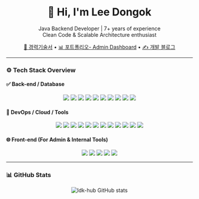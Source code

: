 <h1 align="center">👋 Hi, I'm Lee Dongok</h1>
<p align="center">
  Java Backend Developer | 7+ years of experience<br>
  Clean Code & Scalable Architecture enthusiast
</p>

<p align="center">
  <a href="https://ldk-hub.github.io/about/">📄 경력기술서</a> •
  <a href="https://ldk-hub.github.io/%EB%8C%80%EC%8B%9C%EB%B3%B4%EB%93%9C/realtime_system/">📊 포트폴리오- Admin Dashboard</a> •
  <a href="https://ldk-hub.github.io/">✍️ 개발 블로그</a>
</p>

---

### ⚙️ Tech Stack Overview

#### ✅ Back-end / Database

<p align="center">
  <img src="https://img.shields.io/badge/Java-007396?style=flat&logo=Java&logoColor=white"/>
  <img src="https://img.shields.io/badge/SpringBoot-6DB33F?style=flat&logo=SpringBoot&logoColor=black"/>
  <img src="https://img.shields.io/badge/SpringSecurity-6DB33F?style=flat&logo=SpringSecurity&logoColor=black"/>
  <img src="https://img.shields.io/badge/SpringDataJPA-6DB33F?style=flat&logo=SpringBoot&logoColor=black"/>
  <img src="https://img.shields.io/badge/QueryDSL-6DB33F?style=flat&logo=SpringBoot&logoColor=black"/>
  <img src="https://img.shields.io/badge/JPA-FF6C2C?style=flat&logo=&logoColor=white"/>
  <img src="https://img.shields.io/badge/PostgreSQL-4169E1?style=flat&logo=PostgreSQL&logoColor=white"/>
  <img src="https://img.shields.io/badge/MySQL-4479A1?style=flat&logo=MySQL&logoColor=black"/>
  <img src="https://img.shields.io/badge/MariaDB-003545?style=flat&logo=MariaDB&logoColor=black"/>
  <img src="https://img.shields.io/badge/Oracle-F80000?style=flat&logo=Oracle&logoColor=black"/>
</p>

#### 🧩 DevOps / Cloud / Tools

<p align="center">
  <img src="https://img.shields.io/badge/AmazonAWS-232F3E?style=flat&logo=AmazonAWS&logoColor=white"/>
  <img src="https://img.shields.io/badge/MicrosoftAzure-0078D4?style=flat&logo=MicrosoftAzure&logoColor=white"/>
  <img src="https://img.shields.io/badge/AmazonECS-FF9900?style=flat&logo=AmazonECS&logoColor=white"/>
  <img src="https://img.shields.io/badge/AmazonRDS-527FFF?style=flat&logo=AmazonRDS&logoColor=white"/>
  <img src="https://img.shields.io/badge/Linux-FCC624?style=flat&logo=Linux&logoColor=black"/>
  <img src="https://img.shields.io/badge/Docker-2496ED?style=flat&logo=Docker&logoColor=black"/>
  <img src="https://img.shields.io/badge/Jenkins-D24939?style=flat&logo=Jenkins&logoColor=black"/>
  <img src="https://img.shields.io/badge/Git-181717?style=flat&logo=GitHub&logoColor=white"/>
  <img src="https://img.shields.io/badge/svn-FFB13B?style=flat&logo=&logoColor=white"/>
  <img src="https://img.shields.io/badge/SourceTree-0052CC?style=flat&logo=sourcetree&logoColor=white"/>
  <img src="https://img.shields.io/badge/dbeaver-382923?style=flat&logo=DBeaver&logoColor=white"/>
  <img src="https://img.shields.io/badge/postman-FF6C37?style=flat&logo=postman&logoColor=white"/>
</p>

#### 🌐 Front-end (For Admin & Internal Tools)

<p align="center">
  <img src="https://img.shields.io/badge/HTML5-E34F26?style=flat&logo=HTML5&logoColor=black"/>
  <img src="https://img.shields.io/badge/JavaScript-F7DF1E?style=flat&logo=JavaScript&logoColor=white"/>
  <img src="https://img.shields.io/badge/Bootstrap-7952B3?style=flat&logo=Bootstrap&logoColor=black"/>
  <img src="https://img.shields.io/badge/Vue.js-4FC08D?style=flat&logo=Vue.js&logoColor=white"/>
  <img src="https://img.shields.io/badge/jQuery-0769AD?style=flat&logo=jQuery&logoColor=white"/>
</p>

---

### 📊 GitHub Stats

<p align="center">
  <img src="https://github-readme-stats.vercel.app/api?username=ldk-hub&show_icons=true&theme=default" alt="ldk-hub GitHub stats"/>
</p>

